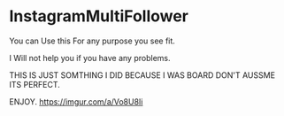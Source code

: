 # InstagramMultiFollower

You can Use this For any purpose you see fit.

I Will not help you if you have any problems.

THIS IS JUST SOMTHING I DID BECAUSE I WAS BOARD DON'T AUSSME ITS PERFECT.

ENJOY.
https://imgur.com/a/Vo8U8Ii
